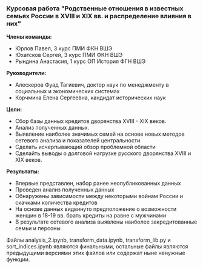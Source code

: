 <!-- # corse-work-Debt_relations_in_famous_families_of_Russia_in_the_18th-19th_centuries -->
### Курсовая работа "Родственные отношения в известных семьях России в XVIII и XIX вв. и распределение влияния в них"


**Члены команды:**
* Юрлов Павел, 3 курс ПМИ ФКН ВШЭ
* Юхатсков Сергей, 3 курс ПМИ ФКН ВШЭ
* Рындина Анастасия, 1 курс ОП История ФГН ВШЭ

**Руководители:**
* Алескеров Фуад Тагиевич, доктор наук по менеджменту в социальных и экономических системах
* Корчмина Елена Сергеевна, кандидат исторических наук

**Цели:**
* Сбор базы данных кредитов дворянства XVIII - XIX веков.
* Анализ полученных данных. 
* Выявление наиболее значимых семей на основе новых методов сетевого анализа и показателей центральности
* Сделать исчерпывающий обзор проблемной области
* Сделайть выводы о долговой нагрузке русского дворянства XVIII и XIX веков.

**Результаты:**
* Впервые представлен, набор ранее неопубликованных данных
* Проведен анализ полученных данных
* Обнаружены зависимости между некоторыми войнам России и скачками количества кредитов
* На основе данных видвинуто предположение о возможности женщин в 18-19 вв. брать кредиты на равне с мужчинами
* В результате сетевого анализа выявлены наиболее закредитованные семьи и персоны

Файлы analysis_2.ipynb, transform_data.ipynb, transform_lib.py и sort_indices.ipynb являются финальными, остальные файлы являются предыдущими версиями этих файлов или содержат ныне ненужные функции.
